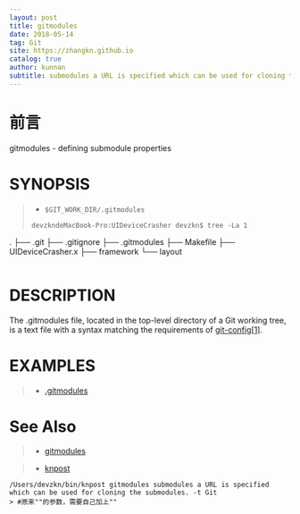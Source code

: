 ```yaml
---
layout: post
title: gitmodules
date: 2018-05-14
tag: Git
site: https://zhangkn.github.io
catalog: true
author: kunnan
subtitle: submodules a URL is specified which can be used for cloning the submodules.
---
```


# 前言

gitmodules - defining submodule properties


# SYNOPSIS



>* `$GIT_WORK_DIR/.gitmodules`
>```
>devzkndeMacBook-Pro:UIDeviceCrasher devzkn$ tree -La 1
.
├── .git
├── .gitignore
├── .gitmodules
├── Makefile
├── UIDeviceCrasher.x
├── framework
└── layout
>```


# DESCRIPTION

The .gitmodules file, located in the top-level directory of a Git working tree, is a text file with a syntax matching the requirements of [git-config[1]](https://git-scm.com/docs/git-config).






# EXAMPLES

>*  [.gitmodules](https://github.com/kunnan/UIDeviceCrasher)
><script src="https://gist.github.com/zhangkn/16af252f79ce4f4a9a645f7576ac1edd.js"></script>


# See Also 

>* [gitmodules](https://git-scm.com/docs/gitmodules)
>

>* [knpost](https://github.com/zhangkn/KNBin/blob/master/knpost) 
>
```
/Users/devzkn/bin/knpost gitmodules submodules a URL is specified which can be used for cloning the submodules. -t Git
> #原来""的参数，需要自己加上""
```

